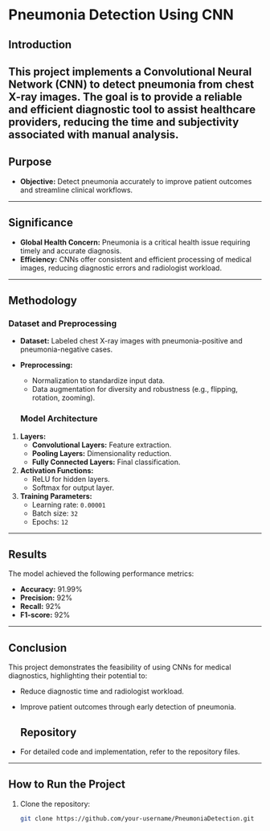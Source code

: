 # Pneumonia Detection Using CNN
## Introduction
This project implements a Convolutional Neural Network (CNN) to detect pneumonia from chest X-ray images. The goal is to provide a reliable and efficient diagnostic tool to assist healthcare providers, reducing the time and subjectivity associated with manual analysis.
---

## Purpose
- **Objective:** Detect pneumonia accurately to improve patient outcomes and streamline clinical workflows.

---

## Significance
- **Global Health Concern:** Pneumonia is a critical health issue requiring timely and accurate diagnosis.
- **Efficiency:** CNNs offer consistent and efficient processing of medical images, reducing diagnostic errors and radiologist workload.

---

## Methodology

### Dataset and Preprocessing
- **Dataset:** Labeled chest X-ray images with pneumonia-positive and pneumonia-negative cases.
- **Preprocessing:**
  - Normalization to standardize input data.
  - Data augmentation for diversity and robustness (e.g., flipping, rotation, zooming).
 
  ### Model Architecture
1. **Layers:**
   - **Convolutional Layers:** Feature extraction.
   - **Pooling Layers:** Dimensionality reduction.
   - **Fully Connected Layers:** Final classification.
2. **Activation Functions:**
   - ReLU for hidden layers.
   - Softmax for output layer.
3. **Training Parameters:**
   - Learning rate: `0.00001`
   - Batch size: `32`
   - Epochs: `12`

---

## Results
The model achieved the following performance metrics:
- **Accuracy:** 91.99%
- **Precision:** 92%
- **Recall:** 92%
- **F1-score:** 92%

---

## Conclusion
This project demonstrates the feasibility of using CNNs for medical diagnostics, highlighting their potential to:
- Reduce diagnostic time and radiologist workload.
- Improve patient outcomes through early detection of pneumonia.

  ## Repository
- For detailed code and implementation, refer to the repository files.

---

## How to Run the Project
1. Clone the repository:  
   ```bash
   git clone https://github.com/your-username/PneumoniaDetection.git
